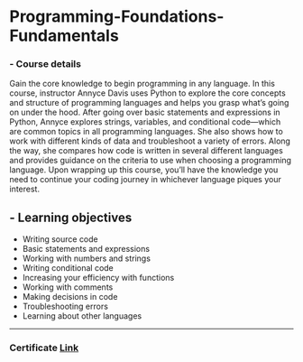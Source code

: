# Programming-Foundations-Fundamentals

### - Course details

Gain the core knowledge to begin programming in any language. In this course, instructor Annyce Davis uses Python to explore the core concepts and structure of programming languages and helps you grasp what’s going on under the hood. After going over basic statements and expressions in Python, Annyce explores strings, variables, and conditional code—which are common topics in all programming languages. She also shows how to work with different kinds of data and troubleshoot a variety of errors. Along the way, she compares how code is written in several different languages and provides guidance on the criteria to use when choosing a programming language. Upon wrapping up this course, you’ll have the knowledge you need to continue your coding journey in whichever language piques your interest.



## - Learning objectives

* Writing source code
* Basic statements and expressions
* Working with numbers and strings
* Writing conditional code
* Increasing your efficiency with functions
* Working with comments
* Making decisions in code
* Troubleshooting errors
* Learning about other languages



***

### Certificate [Link](https://www.linkedin.com/learning/certificates/1bbfb435364713184e470efd80752777fd71589cc99b14d69bb27205efb89915?trk=share_certificate)
